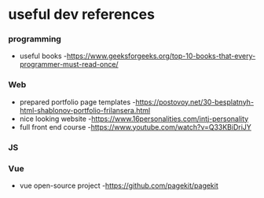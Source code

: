 # useful dev references
### programming 
* useful books
-https://www.geeksforgeeks.org/top-10-books-that-every-programmer-must-read-once/

### Web
* prepared portfolio page templates 
-https://postovoy.net/30-besplatnyh-html-shablonov-portfolio-frilansera.html
* nice looking website 
-https://www.16personalities.com/intj-personality
* full front end course
-https://www.youtube.com/watch?v=Q33KBiDriJY
  
 ### JS 
  
 
 ### Vue
* vue open-source project 
-https://github.com/pagekit/pagekit
